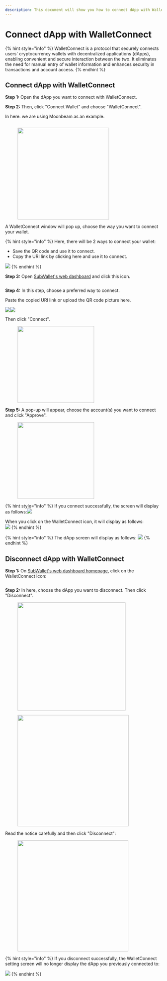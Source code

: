 ```yaml
---
description: This document will show you how to connect dApp with WalletConnect.
---
```


# Connect dApp with WalletConnect

{% hint style="info" %}
WalletConnect is a protocol that securely connects users' cryptocurrency wallets with decentralized applications (dApps), enabling convenient and secure interaction between the two. It eliminates the need for manual entry of wallet information and enhances security in transactions and account access.
{% endhint %}

## Connect dApp with WalletConnect

**Step 1:** Open the dApp you want to connect with WalletConnect.&#x20;

**Step 2:** Then, click "Connect Wallet" and choose "WalletConnect".

In here. we are using Moonbeam as an example.

<figure><img src="../../.gitbook/assets/image (46) (1).png" alt=""><figcaption></figcaption></figure>

<div align="left">

<figure><img src="../../.gitbook/assets/image (47) (1).png" alt="" width="294"><figcaption></figcaption></figure>

</div>

A WalletConnect window will pop up, choose the way you want to connect your wallet.

{% hint style="info" %}
Here, there will be 2 ways to connect your wallet:

* Save the QR code and use it to connect.
* Copy the URI link by clicking here and use it to connect.

![](<../../.gitbook/assets/image (26) (1) (1) (1).png>)
{% endhint %}

**Step 3:** Open [SubWallet's web dashboard](https://web.subwallet.app/home/tokens) and click this icon.

<figure><img src="../../.gitbook/assets/image (48) (1).png" alt=""><figcaption></figcaption></figure>

**Step 4:** In this step, choose a preferred way to connect.                                                       &#x20;

Paste the copied URI link or upload the QR code picture here.

![](<../../.gitbook/assets/image (31) (1) (1) (1).png>)![](<../../.gitbook/assets/image (35) (1) (1) (1).png>)

Then click "Connect".

<div align="left">

<figure><img src="../../.gitbook/assets/image (49) (1).png" alt="" width="246"><figcaption></figcaption></figure>

</div>

**Step 5:** A pop-up will appear, choose the account(s) you want to connect and click "Approve".

<div align="left">

<figure><img src="../../.gitbook/assets/image (50) (1).png" alt="" width="246"><figcaption></figcaption></figure>

</div>

{% hint style="info" %}
If you connect successfully, the screen will display as follows:![](<../../.gitbook/assets/image (52) (1).png>)&#x20;

When you click on the WalletConnect icon, it will display as follows:\
![](<../../.gitbook/assets/image (53) (1).png>)
{% endhint %}

{% hint style="info" %}
The dApp screen will display as follows: ![](<../../.gitbook/assets/image (54) (1).png>)
{% endhint %}

## Disconnect dApp with WalletConnect

**Step 1:** On [SubWallet's web dashboard homepage](https://web.subwallet.app/home/tokens), click on the WalletConnect icon:

<figure><img src="../../.gitbook/assets/image (55) (1).png" alt=""><figcaption></figcaption></figure>

**Step 2:** In here, choose the dApp you want to disconnect. Then click "Disconnect".

<div align="left">

<figure><img src="../../.gitbook/assets/image (56) (1).png" alt="" width="347"><figcaption></figcaption></figure>

</div>

<div align="left">

<figure><img src="../../.gitbook/assets/image (58) (1).png" alt="" width="357"><figcaption></figcaption></figure>

</div>

Read the notice carefully and then click "Disconnect":

<div align="left">

<figure><img src="../../.gitbook/assets/image (59) (1).png" alt="" width="356"><figcaption></figcaption></figure>

</div>

{% hint style="info" %}
If you disconnect successfully, the WalletConnect setting screen will no longer display the dApp you previously connected to:

![](<../../.gitbook/assets/image (45) (1) (1) (1).png>)&#x20;
{% endhint %}
